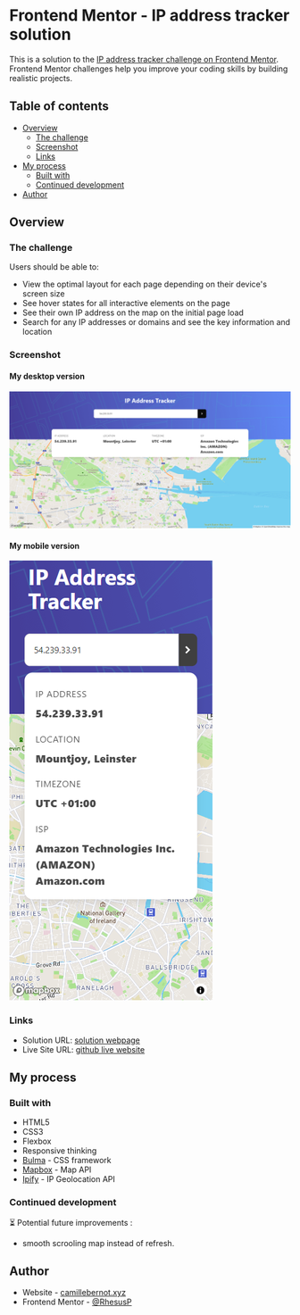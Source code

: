 # Frontend Mentor - IP address tracker solution

This is a solution to the [IP address tracker challenge on Frontend Mentor](https://www.frontendmentor.io/challenges/ip-address-tracker-I8-0yYAH0). Frontend Mentor challenges help you improve your coding skills by building realistic projects. 

## Table of contents

- [Overview](#overview)
  - [The challenge](#the-challenge)
  - [Screenshot](#screenshot)
  - [Links](#links)
- [My process](#my-process)
  - [Built with](#built-with)
  - [Continued development](#continued-development)
- [Author](#author)

## Overview

### The challenge

Users should be able to:

- View the optimal layout for each page depending on their device's screen size
- See hover states for all interactive elements on the page
- See their own IP address on the map on the initial page load
- Search for any IP addresses or domains and see the key information and location

### Screenshot

#### My desktop version
![](./design/my-desktop-version.png)

  
#### My mobile version
![](./design/my-mobile-version.png)


### Links

- Solution URL: [solution webpage](https://www.frontendmentor.io/solutions/responsive-api-address-tracker-V6iM4BI__)
- Live Site URL: [github live website](https://rhesusp.github.io/portfolio/IP_address_tracker/index.html)

## My process

### Built with

- HTML5
- CSS3
- Flexbox
- Responsive thinking
- [Bulma](https://bulma.io/) - CSS framework
- [Mapbox](https://www.mapbox.com/) - Map API
- [Ipify](https://geo.ipify.org/) - IP Geolocation API


### Continued development 	

:hourglass_flowing_sand: Potential future improvements : 
* smooth scrooling map instead of refresh.


## Author

- Website - [camillebernot.xyz](https://camillebernot.xyz)
- Frontend Mentor - [@RhesusP](https://www.frontendmentor.io/profile/RhesusP)
